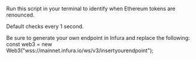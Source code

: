 Run this script in your terminal to identify when Ethereum tokens are renounced.

Default checks every 1 second.

Be sure to generate your own endpoint in Infura and replace the following: const web3 = new Web3("wss://mainnet.infura.io/ws/v3/insertyourendpoint");